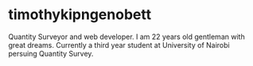# timothykipngenobett
Quantity Surveyor and web developer.
I am 22 years old gentleman with great dreams.
Currently  a third year student  at University of Nairobi persuing Quantity Survey.
